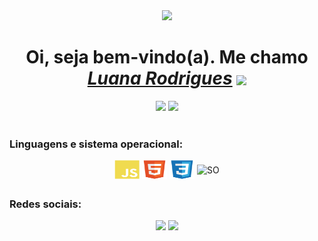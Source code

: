 <!-- ------------------ Cabeçalho, gif e ícone para me seguir -->
<div align="center">
  <!-- <img src="https://images.squarespace-cdn.com/content/v1/5feb6d8bfc15e836c6f54d8d/8eda2305-f243-4cfe-9cf2-ec5263e53653/frontend.gif"/></div> -->
  <img width="35%" src="https://miro.medium.com/max/1400/1*beEP_5lN03hjXa-7qu6bBw.gif"/></div>
  <h1 align="center"><!--<img width="4%" src="https://raw.githubusercontent.com/Jaydo-Coder/Jaydo-Coder/main/wave.gif">-->Oi, seja bem-vindo(a). Me chamo <a href="https://www.instagram.com/luhrodrigues45/"><i>Luana Rodrigues</i></a>
  <a align="rigth"  href="https://github.com/Luhrodrigues45" target="_blank"><img width="8%" align="center" valign="middle"       src="https://img.shields.io/github/followers/Luhrodrigues45.svg?style=social&label=Follow&maxAge=2592000" target="_blank" /></a>
  </h1>
  
<!-- ------------------ Falo sobre o quê, e de qual empresa é o curso que estou estudando no momento -->

   <!--<p align="center">Atualmente estou estudando front-end da empresa <a href="https://zeroaoum.herospark.co/"><i>Zero ao um</i></a>.
   <p align="center">E JavaScript puro. da empresa <a href="https://cursos.dankicode.com/loja"><i>Danki Code</i></a>-->
 

<!-- ------------------ Estatísticas -->
  
<div align="center">
  <img height="150em" src="https://github-readme-stats.vercel.app/api?username=Luhrodrigues45&show_icons=true&theme=github_dark&include_all_commits=true&count_private=true"/>
   <img height="150em" src="https://github-readme-stats.vercel.app/api/top-langs/?username=Luhrodrigues45&layout=compact&langs_count=7&theme=github_dark"/>
</div>

<!-- ------------------ Linguagens e sistema operacional que uso -->
 
<div align="center" style="display: inline_block"><br>
  <h3 align="left">Linguagens e sistema operacional:</h3>
    <img align="center" alt="Js" height="30" width="40" src="https://raw.githubusercontent.com/devicons/devicon/master/icons/javascript/javascript-plain.svg">
    <img align="center" alt="HTML" height="30" width="40" src="https://raw.githubusercontent.com/devicons/devicon/master/icons/html5/html5-original.svg">
    <img align="center" alt="CSS" height="30" width="40" src="https://raw.githubusercontent.com/devicons/devicon/master/icons/css3/css3-original.svg">
    <img align="center" alt="SO" height="30" width="40" src="https://cdn.jsdelivr.net/gh/devicons/devicon/icons/windows8/windows8-original.svg" />
  
  ##
<!-- ------------------ Minhas redes sociais -->
  
  <h3 align="left">Redes sociais:</h3>
    <a href="https://www.instagram.com/luhrodrigues45/" target="_blank"><img src="https://img.shields.io/badge/Instagram-E4405F?style=for-the-badge&logo=instagram&logoColor=white" target="_blank"></a>
    <a href="https://discord.gg/njbcsbBVXC" target="_blank"><img src="https://img.shields.io/badge/Discord-7289DA?style=for-the-badge&logo=discord&logoColor=white" target="_blank"></a>
</div>
